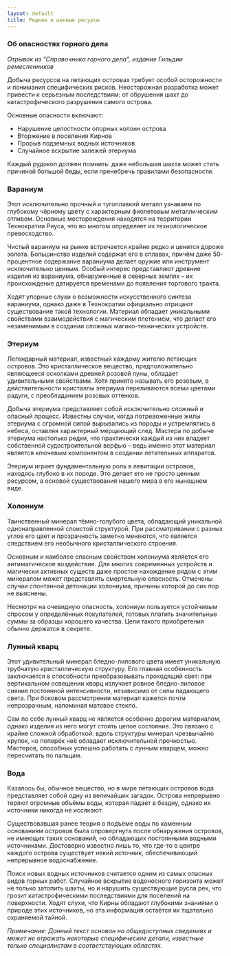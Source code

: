 ```yaml
---
layout: default
title: Редкие и ценные ресурсы
---
```


### Об опасностях горного дела
*Отрывок из "Справочника горного дела", издание Гильдии ремесленников*

Добыча ресурсов на летающих островах требует особой осторожности и понимания специфических рисков. Неосторожная разработка может привести к серьезным последствиям: от обрушения шахт до катастрофического разрушения самого острова.

Основные опасности включают:
- Нарушение целостности опорных колонн острова
- Вторжение в поселения Кирнов
- Прорыв подземных водных источников
- Случайное вскрытие залежей этериума

Каждый рудокоп должен помнить: даже небольшая шахта может стать причиной большой беды, если пренебречь правилами безопасности.

### Вараниум
Этот исключительно прочный и тугоплавкий металл узнаваем по глубокому чёрному цвету с характерным фиолетовым металлическим отливом. Основные месторождения находятся на территории Технократии Риуса, что во многом определяет их технологическое превосходство.

Чистый вараниум на рынке встречается крайне редко и ценится дороже золота. Большинство изделий содержат его в сплавах, причём даже 50-процентное содержание вараниума делает оружие или инструмент исключительно ценным. Особый интерес представляют древние изделия из вараниума, обнаруженные в северных землях – их происхождение датируется временами до появления торгового тракта.

Ходят упорные слухи о возможности искусственного синтеза вараниума, однако даже в Технократии официально отрицают существование такой технологии. Материал обладает уникальными свойствами взаимодействия с магическим плетением, что делает его незаменимым в создании сложных магико-технических устройств.

### Этериум
Легендарный материал, известный каждому жителю летающих островов. Это кристаллическое вещество, предположительно являющееся осколками древней розовой луны, обладает удивительными свойствами. Хотя принято называть его розовым, в действительности кристаллы этериума переливаются всеми цветами радуги, с преобладанием розовых оттенков.

Добыча этериума представляет собой исключительно сложный и опасный процесс. Известны случаи, когда потревоженные жилы этериума с огромной силой вырывались из породы и устремлялись в небеса, оставляя характерный мерцающий след. Мастера по добыче этериума настолько редки, что практически каждый из них владеет собственной судостроительной верфью – ведь именно этот материал является ключевым компонентом в создании летательных аппаратов.

Этериум играет фундаментальную роль в левитации островов, находясь глубоко в их породе. Это делает его не просто ценным ресурсом, а основой существования нашего мира в его нынешнем виде.

### Холониум
Таинственный минерал тёмно-голубого цвета, обладающий уникальной однонаправленной слоистой структурой. При рассматривании с разных углов его цвет и прозрачность заметно меняются, что является следствием его необычного кристаллического строения.

Основным и наиболее опасным свойством холониума является его антимагическое воздействие. Для многих современных устройств и магически активных существ даже простое нахождение рядом с этим минералом может представлять смертельную опасность. Отмечены случаи спонтанной детонации холониума, причины которой до сих пор не выяснены.

Несмотря на очевидную опасность, холониум пользуется устойчивым спросом у определённых покупателей, готовых платить значительные суммы за образцы хорошего качества. Цели такого приобретения обычно держатся в секрете.

### Лунный кварц
Этот удивительный минерал бледно-лилового цвета имеет уникальную трубчатую кристаллическую структуру. Его главная особенность заключается в способности преобразовывать проходящий свет: при вертикальном освещении кварц излучает ровное бледно-лиловое сияние постоянной интенсивности, независимо от силы падающего света. При боковом рассмотрении материал кажется почти непрозрачным, напоминая матовое стекло.

Сам по себе лунный кварц не является особенно дорогим материалом, однако изделия из него могут стоить целое состояние. Это связано с крайне сложной обработкой: вдоль структуры минерал чрезвычайно хрупок, но поперёк неё обладает исключительной прочностью. Мастеров, способных успешно работать с лунным кварцем, можно пересчитать по пальцам.

### Вода
Казалось бы, обычное вещество, но в мире летающих островов вода представляет собой одну из величайших загадок. Острова непрерывно теряют огромные объёмы воды, которая падает в бездну, однако их источники никогда не иссякают.

Существовавшая ранее теория о подъёме воды по каменным основаниям островов была опровергнута после обнаружения островов, не имеющих таких оснований, но обладающих постоянными водными источниками. Достоверно известно лишь то, что где-то в центре каждого острова существует некий источник, обеспечивающий непрерывное водоснабжение.

Поиск новых водных источников считается одним из самых опасных видов горных работ. Случайное вскрытие водоносного горизонта может не только затопить шахты, но и нарушить существующие русла рек, что грозит катастрофическими последствиями для поселений на поверхности. Ходят слухи, что Кирны обладают глубокими знаниями о природе этих источников, но эта информация остаётся их тщательно охраняемой тайной.

*Примечание: Данный текст основан на общедоступных сведениях и может не отражать некоторые специфические детали, известные только специалистам в соответствующих областях.*
